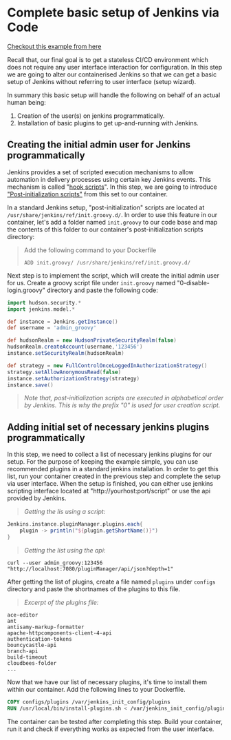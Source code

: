 # Complete basic setup of Jenkins via Code
[Checkout this example from here](https://github.com/entrofi/oyunbahcesi/tree/jenkins_as_code_0.0.2)

Recall that, our final goal is to get a stateless CI/CD environment which does not require any user interface interaction for configuration. In this step we are going to alter our containerised Jenkins so that we can get a basic setup of Jenkins without referring to user interface (setup wizard).  

In summary this basic setup will handle the following on behalf of an actual human being: 
1. Creation of the user(s) on jenkins programmatically.
2. Installation of basic plugins to get up-and-running with Jenkins. 

## Creating the initial admin user for Jenkins programmatically
Jenkins provides a set of scripted execution mechanisms to allow automation in delivery processes using certain key Jenkins events. This mechanism is called "[hook scripts](https://wiki.jenkins.io/display/JENKINS/Groovy+Hook+Script)". In this step, we are going to introduce  ["Post-initialization scripts"](https://wiki.jenkins.io/display/JENKINS/Post-initialization+script) from this set to our container. 

In a standard Jenkins setup, "post-initialization" scripts are located at `/usr/share/jenkins/ref/init.groovy.d/`. In order to use this feature in our container, let's add a folder named `init.groovy` to our code base and map the contents of this folder to our container's post-initialization scripts directory: 
> Add the following command to your Dockerfile
>
>`ADD init.groovy/ /usr/share/jenkins/ref/init.groovy.d/`

Next step is to implement the script, which will create the initial admin user for us. Create a groovy script file under `init.groovy` named "0-disable-login.groovy" directory and paste the following code: 

```groovy
import hudson.security.*
import jenkins.model.*

def instance = Jenkins.getInstance()
def username = 'admin_groovy'

def hudsonRealm = new HudsonPrivateSecurityRealm(false)
hudsonRealm.createAccount(username,'123456')
instance.setSecurityRealm(hudsonRealm)

def strategy = new FullControlOnceLoggedInAuthorizationStrategy()
strategy.setAllowAnonymousRead(false)
instance.setAuthorizationStrategy(strategy)
instance.save()
```

> _Note that, post-initialization scripts are executed in alphabetical order by Jenkins. This is why the prefix "0" is used for user creation script._

## Adding initial set of necessary jenkins plugins programmatically
In this step, we need to collect a list of necessary jenkins plugins for our setup. For the purpose of keeping the example simple, you can use recommended plugins in a standard jenkins installation. In order to get this list, run your container created in the previous step and complete the setup via user interface. When the setup is finished, you can either use jenkins scripting interface located at "http://yourhost:port/script" or use the api provided by Jenkins.  

   >_Getting the lis using a script:_

```groovy
Jenkins.instance.pluginManager.plugins.each{
    plugin -> println("${plugin.getShortName()}")
}
```

   >_Getting the list using the api:_
```shell script
curl --user admin_groovy:123456  "http://localhost:7080/pluginManager/api/json?depth=1"
```

After getting the list of plugins, create a file named `plugins` under `configs` directory and paste the shortnames of the plugins to this file. 

   >_Excerpt of the plugins file:_
```text
ace-editor
ant
antisamy-markup-formatter
apache-httpcomponents-client-4-api
authentication-tokens
bouncycastle-api
branch-api
build-timeout
cloudbees-folder
...
```

Now that we have our list of necessary plugins, it's time to install them within our container. Add the following lines to your Dockerfile. 

```dockerfile
COPY configs/plugins /var/jenkins_init_config/plugins
RUN /usr/local/bin/install-plugins.sh < /var/jenkins_init_config/plugins
```

The container can be tested after completing this step. Build your container, run it and check if everything works as expected from the user interface. 


